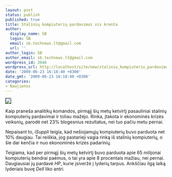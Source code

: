 ```yaml
---
layout: post
status: publish
published: true
title: Stalinių kompiuterių pardavimai vis krenta
author:
  display_name: SB
  login: SB
  email: sb.technews.lt@gmail.com
  url: ''
author_login: SB
author_email: sb.technews.lt@gmail.com
wordpress_id: 3646
wordpress_url: http://localhost/site/new/staliniu_kompiuteriu_pardavimai_vis_krenta/
date: '2009-06-23 16:18:40 +0300'
date_gmt: '2009-06-23 16:18:40 +0300'
categories:
- Naujienos
---
```

<div class="imgright"><img src="http://tbn3.google.com/images?q=tbn:E4vXdetgsCCevM:http://compareindia.in.com/media/images/2008/may/img_49381_hp-pavilion-desktop.jpg" border="1" /></div>
<p>Kaip praneša analitikų komandos, pirmąjį šių metų ketvirtį pasauliniai stalinių kompiuterių pardavimai ir toliau mažėjo. Rinka, įtakota ir ekonominės krizės veiksnių, parodė net 23% blogesnius rezultatus, nei tuo pačiu metu pernai.</p>
<p>Nepaisant to, <i>iSuppli</i> teigia, kad nešiojamųjų kompiuterių buvo parduota net 10% daugiau. Tai reiškia, jog pastarieji vagia rinką iš stalinių kompiuterių, o šie dar kenčia ir nuo ekonominės krizės padarinių.</p>
<p>Teigiama, kad per pirmąjį šių metų ketvirtį buvo parduota apie 65 milijonai kompiuterių bendrai paėmus, o tai yra apie 8 procentais mažiau, nei pernai. Daugiausiai jų pardavė <i>HP</i>, kurie įsiveržė į lyderių tarpus. Ankščiau ilgą laiką lyderiais buvę <i>Dell</i> liko antri.</p>
